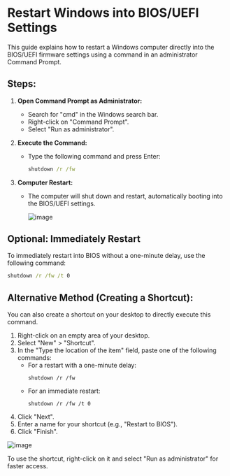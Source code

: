 # Restart Windows into BIOS/UEFI Settings

This guide explains how to restart a Windows computer directly into the BIOS/UEFI firmware settings using a command in an administrator Command Prompt.

## Steps:

1.  **Open Command Prompt as Administrator:**
    * Search for "cmd" in the Windows search bar.
    * Right-click on "Command Prompt".
    * Select "Run as administrator".

2.  **Execute the Command:**
    * Type the following command and press Enter:
        ```cmd
        shutdown /r /fw
        ```

3.  **Computer Restart:**
    * The computer will shut down and restart, automatically booting into the BIOS/UEFI settings.
      
      ![image](https://github.com/user-attachments/assets/2f80c636-d827-4925-ba80-0cc625849870)


## Optional: Immediately Restart

To immediately restart into BIOS without a one-minute delay, use the following command:

```cmd
shutdown /r /fw /t 0
```

## Alternative Method (Creating a Shortcut):

You can also create a shortcut on your desktop to directly execute this command.

1.  Right-click on an empty area of your desktop.
2.  Select "New" > "Shortcut".
3.  In the "Type the location of the item" field, paste one of the following commands:
    * For a restart with a one-minute delay:
        ```
        shutdown /r /fw
        ```
    * For an immediate restart:
        ```
        shutdown /r /fw /t 0
        ```
4.  Click "Next".
5.  Enter a name for your shortcut (e.g., "Restart to BIOS").
6.  Click "Finish".

![image](https://github.com/user-attachments/assets/7689d1b5-f5e2-480b-bf27-ca4ef2868679)


To use the shortcut, right-click on it and select "Run as administrator" for faster access.
